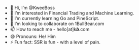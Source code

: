 - 👋 Hi, I’m @KweeBoss
- 👀 I’m interested in Financial Trading and Machine Learning.
- 🌱 I’m currently learning Go and PineScript.
- 💞️ I’m looking to collaborate on 1BullBear.com
- 📫 How to reach me - hello[at]k***b***.com
- 😄 Pronouns: He/ Him
- ⚡ Fun fact: SSR is fun - with a level of pain.

<!---
KweeBoss/KweeBoss is a ✨ special ✨ repository because its `README.md` (this file) appears on your GitHub profile.
You can click the Preview link to take a look at your changes.
--->
